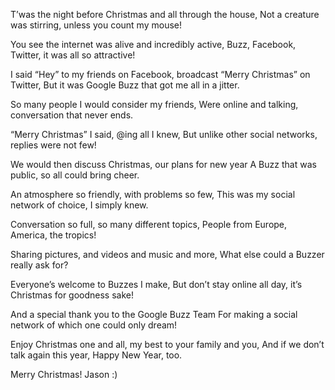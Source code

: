 <!---
title: "Have a Google Buzz Christmas"
date: "2010-12-24"
categories:
  - "social-media"
tags:
  - "buzz"
  - "christmas"
  - "facebook"
  - "google"
  - "new-year"
  - "twitter"
--->

T’was the night before Christmas and all through the house, Not a creature was stirring, unless you count my mouse!

You see the internet was alive and incredibly active, Buzz, Facebook, Twitter, it was all so attractive!

I said “Hey” to my friends on Facebook, broadcast “Merry Christmas” on Twitter, But it was Google Buzz that got me all in a jitter.

So many people I would consider my friends, Were online and talking, conversation that never ends.

“Merry Christmas” I said, @ing all I knew, But unlike other social networks, replies were not few!

We would then discuss Christmas, our plans for new year A Buzz that was public, so all could bring cheer.

An atmosphere so friendly, with problems so few, This was my social network of choice, I simply knew.

Conversation so full, so many different topics, People from Europe, America, the tropics!

Sharing pictures, and videos and music and more, What else could a Buzzer really ask for?

Everyone’s welcome to Buzzes I make, But don’t stay online all day, it’s Christmas for goodness sake!

And a special thank you to the Google Buzz Team For making a social network of which one could only dream!

Enjoy Christmas one and all, my best to your family and you, And if we don’t talk again this year, Happy New Year, too.

Merry Christmas! Jason :)

